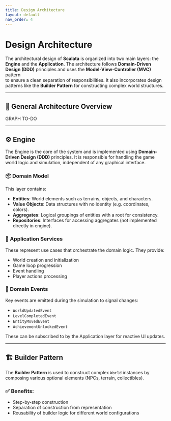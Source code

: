 ```yaml
---
title: Design Architecture
layout: default
nav_order: 4
---
```


# Design Architecture

The architectural design of **Scalata** is organized into two main layers: the **Engine** and the **Application**. 
The architecture follows **Domain-Driven Design (DDD)** principles and uses the **Model-View-Controller (MVC)** pattern  
to ensure a clean separation of responsibilities. 
It also incorporates design patterns like the **Builder Pattern** for constructing complex world structures.

---

## 📐 General Architecture Overview

GRAPH TO-DO


---

## ⚙️ Engine

The Engine is the core of the system and is implemented using **Domain-Driven Design (DDD)** principles. 
It is responsible for handling the game world logic and simulation, independent of any graphical interface.

### 📦 Domain Model

This layer contains:

- **Entities**: World elements such as terrains, objects, and characters.
- **Value Objects**: Data structures with no identity (e.g. coordinates, colors).
- **Aggregates**: Logical groupings of entities with a root for consistency.
- **Repositories**: Interfaces for accessing aggregates (not implemented directly in engine).

### 🧠 Application Services

These represent use cases that orchestrate the domain logic. They provide:

- World creation and initialization
- Game loop progression
- Event handling
- Player actions processing

### 📢 Domain Events

Key events are emitted during the simulation to signal changes:

- `WorldUpdatedEvent`
- `LevelCompletedEvent`
- `EntityMovedEvent`
- `AchievementUnlockedEvent`

These can be subscribed to by the Application layer for reactive UI updates.

---

## 🏗️ Builder Pattern

The **Builder Pattern** is used to construct complex `World` instances by composing various optional elements 
(NPCs, terrain, collectibles).

### ✅ Benefits:
- Step-by-step construction
- Separation of construction from representation
- Reusability of builder logic for different world configurations



